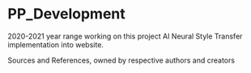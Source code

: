# PP_Development

2020-2021 year range working on this project
AI Neural Style Transfer implementation into website.

Sources and References, owned by respective authors and creators
